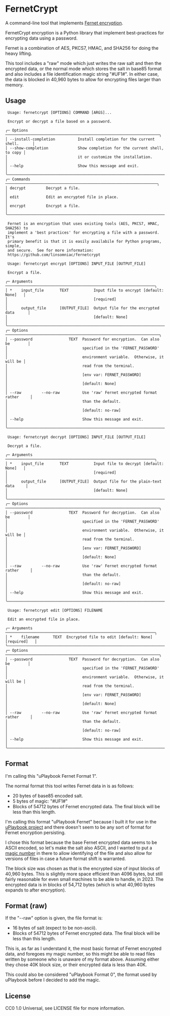 # FernetCrypt

A command-line tool that implements [Fernet encryption](https://cryptography.io/en/latest/fernet/).

FernetCrypt encryption is a Python library that implement best-practices for encrypting
data using a password.

Fernet is a combination of AES, PKCS7, HMAC, and SHA256 for doing the heavy lifting.

This tool includes a "raw" mode which just writes the raw salt and then the
encrypted data, or the normal mode which stores the salt in base85 format and also
includes a file identification magic string "#UF1#".  In either case, the data is
blocked in 40,960 bytes to allow for encrypting files larger than memory.

## Usage

```
 Usage: fernetcrypt [OPTIONS] COMMAND [ARGS]...                                 

 Encrypt or decrypt a file based on a password.                                 

╭─ Options ────────────────────────────────────────────────────────────────────╮
│ --install-completion          Install completion for the current shell.      │
│ --show-completion             Show completion for the current shell, to copy │
│                               it or customize the installation.              │
│ --help                        Show this message and exit.                    │
╰──────────────────────────────────────────────────────────────────────────────╯
╭─ Commands ───────────────────────────────────────────────────────────────────╮
│ decrypt         Decrypt a file.                                              │
│ edit            Edit an encrypted file in place.                             │
│ encrypt         Encrypt a file.                                              │
╰──────────────────────────────────────────────────────────────────────────────╯

 Fernet is an encryption that uses existing tools (AES, PKCS7, HMAC, SHA256) to 
 implement a 'best practices' for encrypting a file with a password.  It's      
 primary benefit is that it is easily availabile for Python programs, simple,   
 and secure.  See for more information:                                         
 https://github.com/linsomniac/fernetcrypt                                      

 Usage: fernetcrypt encrypt [OPTIONS] INPUT_FILE [OUTPUT_FILE]                  

 Encrypt a file.                                                                

╭─ Arguments ──────────────────────────────────────────────────────────────────╮
│ *    input_file       TEXT           Input file to encrypt [default: None]   │
│                                      [required]                              │
│      output_file      [OUTPUT_FILE]  Output file for the encrypted data      │
│                                      [default: None]                         │
╰──────────────────────────────────────────────────────────────────────────────╯
╭─ Options ────────────────────────────────────────────────────────────────────╮
│ --password                TEXT  Password for encryption.  Can also be        │
│                                 specified in the 'FERNET_PASSWORD'           │
│                                 environment variable.  Otherwise, it will be │
│                                 read from the terminal.                      │
│                                 [env var: FERNET_PASSWORD]                   │
│                                 [default: None]                              │
│ --raw         --no-raw          Use 'raw' Fernet encrypted format rather     │
│                                 than the default.                            │
│                                 [default: no-raw]                            │
│ --help                          Show this message and exit.                  │
╰──────────────────────────────────────────────────────────────────────────────╯

 Usage: fernetcrypt decrypt [OPTIONS] INPUT_FILE [OUTPUT_FILE]                  

 Decrypt a file.                                                                

╭─ Arguments ──────────────────────────────────────────────────────────────────╮
│ *    input_file       TEXT           Input file to decrypt [default: None]   │
│                                      [required]                              │
│      output_file      [OUTPUT_FILE]  Output file for the plain-text data     │
│                                      [default: None]                         │
╰──────────────────────────────────────────────────────────────────────────────╯
╭─ Options ────────────────────────────────────────────────────────────────────╮
│ --password                TEXT  Password for decryption.  Can also be        │
│                                 specified in the 'FERNET_PASSWORD'           │
│                                 environment variable.  Otherwise, it will be │
│                                 read from the terminal.                      │
│                                 [env var: FERNET_PASSWORD]                   │
│                                 [default: None]                              │
│ --raw         --no-raw          Use 'raw' Fernet encrypted format rather     │
│                                 than the default.                            │
│                                 [default: no-raw]                            │
│ --help                          Show this message and exit.                  │
╰──────────────────────────────────────────────────────────────────────────────╯

 Usage: fernetcrypt edit [OPTIONS] FILENAME                                     

 Edit an encrypted file in place.                                               

╭─ Arguments ──────────────────────────────────────────────────────────────────╮
│ *    filename      TEXT  Encrypted file to edit [default: None] [required]   │
╰──────────────────────────────────────────────────────────────────────────────╯
╭─ Options ────────────────────────────────────────────────────────────────────╮
│ --password                TEXT  Password for decryption.  Can also be        │
│                                 specified in the 'FERNET_PASSWORD'           │
│                                 environment variable.  Otherwise, it will be │
│                                 read from the terminal.                      │
│                                 [env var: FERNET_PASSWORD]                   │
│                                 [default: None]                              │
│ --raw         --no-raw          Use 'raw' Fernet encrypted format rather     │
│                                 than the default.                            │
│                                 [default: no-raw]                            │
│ --help                          Show this message and exit.                  │
╰──────────────────────────────────────────────────────────────────────────────╯

```

## Format

I'm calling this "uPlaybook Fernet Format 1".

The normal format this tool writes Fernet data in is as follows:

- 20 bytes of base85 encoded salt.
- 5 bytes of magic: "#UF1#"
- Blocks of 54712 bytes of Fernet encrypted data.  The final block will be less
  than this length.

I'm calling this format "uPlaybook Fernet" because I built it for use in the
[uPlaybook project](https://github.com/linsomniac/uplaybook) and there doesn't seem
to be any sort of format for Fernet encryption persisting.

I chose this format because the base Fernet encrypted data seems to be ASCII
encoded, so let's make the salt also ASCII, and I wanted to put a [magic
number](https://en.wikipedia.org/wiki/Magic_number_(programming)#In_files) in there
to allow identifying of the file and also allow for versions of files in case a
future format shift is warranted.

The block size was chosen as that is the encrypted size of input blocks of 40,960
bytes.  This is slightly more space efficient than 4096 bytes, but still fairly
reasonable for even small machines to be able to handle, in 2023.  The encrypted data
is in blocks of 54,712 bytes (which is what 40,960 bytes expands to after
encryption).

## Format (raw)

If the "--raw" option is given, the file format is:

- 16 bytes of salt (expect to be non-ascii).
- Blocks of 54712 bytes of Fernet encrypted data.  The final block will be less than this length.

This is, as far as I understand it, the most basic format of Fernet encrypted data,
and foregoes my magic number, so this might be able to read files written by someone
who is unaware of my format above.  Assuming either they chose 40K block size, or
their encrypted data is less than 40K.

This could also be considered "uPlaybook Format 0", the format used by uPlaybook
before I decided to add the magic.

## License

CC0 1.0 Universal, see LICENSE file for more information.

<!-- vim: ts=4 sw=4 ai et tw=85
-->
